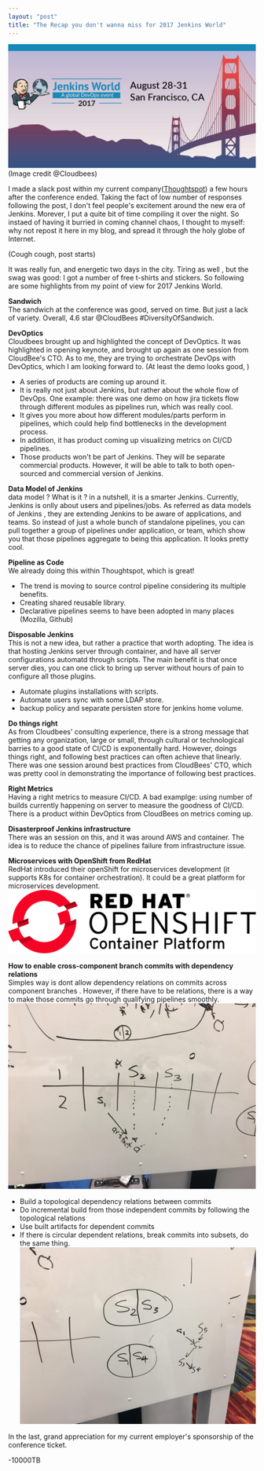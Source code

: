 ```yaml
---
layout: "post"
title: "The Recap you don't wanna miss for 2017 Jenkins World"
---
```

![2017 Jenkins World](/images/jenkins-world-banner.jpg)
(Image credit @Cloudbees)  

I made a slack post within my current company(<a href="http://www.thoughtspot.com">Thoughtspot</a>) a few hours after the conference ended. Taking the fact of low number of responses following the post, I don't feel people's excitement around the new era of Jenkins. Morever, I put a quite bit of time compiling it over the night. So instaed of having it burried in coming channel chaos, I thought to myself: why not repost it here in my blog, and spread it through the holy globe of Internet.

(Cough cough, post starts)

It was really fun, and energetic two days in the city. Tiring as well , but the swag was good: I got a number of free t-shirts and stickers. So following are some highlights from my point of view for 2017 Jenkins World.

<strong>Sandwich</strong><br>
The sandwich at the conference was good, served on time. But just a lack of variety. Overall, 4.6 star @CloudBees #DiversityOfSandwich.

<strong>DevOptics</strong><br>
Cloudbees brought up and highlighted the concept of DevOptics. It was highlighted in opening keynote, and brought up again as one session from CloudBee's CTO. As to me, they are trying to orchestrate DevOps with DevOptics, which I am looking forward to. (At least the demo looks good, )

- A series of products are coming up around it.
- It is really not just about Jenkins, but rather about the whole flow of DevOps. One example: there was one demo on how jira tickets flow through different modules as pipelines run, which was really cool.
- It gives you more about how different modules/parts perform in pipelines, which could help find bottlenecks in the development process.
- In addition, it has product coming up visualizing metrics on CI/CD pipelines.
- Those products won't be part of Jenkins. They will be separate commercial products. However, it will be able to talk to both open-sourced and commercial version of Jenkins.

<strong>Data Model of Jenkins</strong><br>
data model ? What is it ? in a nutshell, it is a smarter Jenkins. Currently, Jenkins is onlly about users and pipelines/jobs. As referred as data models of Jenkins , they are extending Jenkins to be aware of applications, and teams. So instead of just a whole bunch of standalone pipelines, you can pull together a group of pipelines under application, or team, which show you that those pipelines aggregate to being this application. It looks pretty cool.

<strong>Pipeline as Code</strong><br>
We already doing this within Thoughtspot, which is great!

- The trend is moving to source control pipeline considering its multiple benefits.
- Creating shared reusable library.
- Declarative pipelines seems to have been adopted in many places (Mozilla, Github)

<strong>Disposable Jenkins</strong><br>
This is not a new idea, but rather a practice that worth adopting. The idea is that hosting Jenkins server through container, and have all server configurations automatd through scripts. The main benefit is that once server dies, you can one click to bring up server without hours of pain to configure all those plugins.

- Automate plugins installations with scripts.
- Automate users sync with some LDAP store.
- backup policy and separate persisten store for jenkins home volume.

<strong>Do things right</strong><br>
As from Cloudbees' consulting experience, there is a strong message that getting any organization, large or small, through cultural or technological barries to a good state of CI/CD is exponentally hard. However, doings things right, and following best practices can often achieve that linearly. There was one session around best practices from CloudBees' CTO, which was pretty cool in demonstrating the importance of following best practices.

<strong>Right Metrics</strong><br>
Having a right metrics to measure CI/CD. A bad examplge: using number of builds currently happening on server to measure the goodness of CI/CD. There is a product within DevOptics from CloudBees on metrics coming up.

<strong>Disasterproof Jenkins infrastructure</strong><br>
There was an session on this, and it was around AWS and container. The idea is to reduce the chance of pipelines failure from infrastructure issue.

<strong>Microservices with OpenShift from RedHat</strong><br>
RedHat introduced their openShift for microservices development (it supports K8s for container orchestration). It could be a great platform for microservices development.
![2017 Jenkins World](/images/openshift-banner.jpg)

<strong>How to enable cross-component branch commits with dependency relations</strong><br>
Simples way is dont allow dependency relations on commits across component branches . However, if there have to be relations, there is a way to make those commits go through qualifying pipelines smoothly.
![cross component commits with dependency](/images/cross-component-commits-with-dependency.jpg)

- Build a topological dependency relations between commits
- Do incremental build from those independent commits by following the topological relations
- Use built artifacts for dependent commits
- If there is circular dependent relations, break commits into subsets, do the same thing.
![topological dependency build](/images/topological-incremental-build.jpg)

In the last, grand appreciation for my current employer's sponsorship of the conference ticket. 

-10000TB
